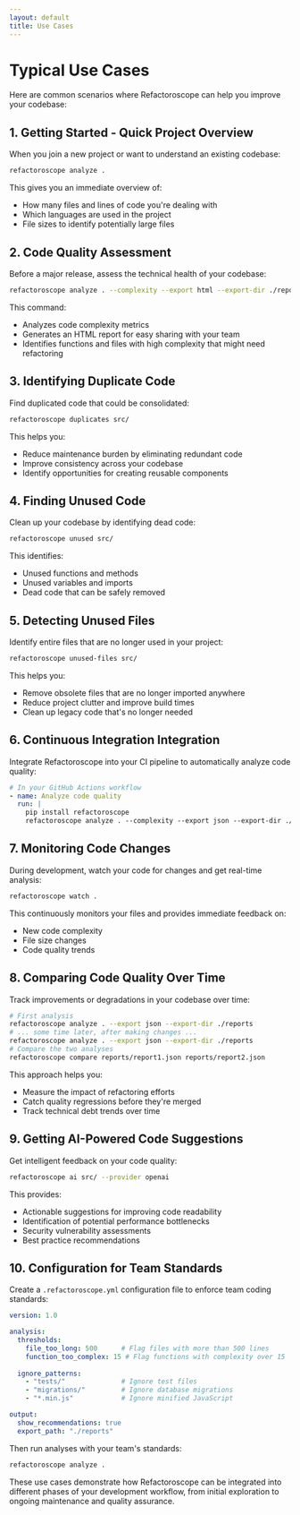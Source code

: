 ```yaml
---
layout: default
title: Use Cases
---
```


# Typical Use Cases

Here are common scenarios where Refactoroscope can help you improve your codebase:

## 1. Getting Started - Quick Project Overview

When you join a new project or want to understand an existing codebase:

```bash
refactoroscope analyze .
```

This gives you an immediate overview of:
- How many files and lines of code you're dealing with
- Which languages are used in the project
- File sizes to identify potentially large files

## 2. Code Quality Assessment

Before a major release, assess the technical health of your codebase:

```bash
refactoroscope analyze . --complexity --export html --export-dir ./reports
```

This command:
- Analyzes code complexity metrics
- Generates an HTML report for easy sharing with your team
- Identifies functions and files with high complexity that might need refactoring

## 3. Identifying Duplicate Code

Find duplicated code that could be consolidated:

```bash
refactoroscope duplicates src/
```

This helps you:
- Reduce maintenance burden by eliminating redundant code
- Improve consistency across your codebase
- Identify opportunities for creating reusable components

## 4. Finding Unused Code

Clean up your codebase by identifying dead code:

```bash
refactoroscope unused src/
```

This identifies:
- Unused functions and methods
- Unused variables and imports
- Dead code that can be safely removed

## 5. Detecting Unused Files

Identify entire files that are no longer used in your project:

```bash
refactoroscope unused-files src/
```

This helps you:
- Remove obsolete files that are no longer imported anywhere
- Reduce project clutter and improve build times
- Clean up legacy code that's no longer needed

## 6. Continuous Integration Integration

Integrate Refactoroscope into your CI pipeline to automatically analyze code quality:

```yaml
# In your GitHub Actions workflow
- name: Analyze code quality
  run: |
    pip install refactoroscope
    refactoroscope analyze . --complexity --export json --export-dir ./reports
```

## 7. Monitoring Code Changes

During development, watch your code for changes and get real-time analysis:

```bash
refactoroscope watch .
```

This continuously monitors your files and provides immediate feedback on:
- New code complexity
- File size changes
- Code quality trends

## 8. Comparing Code Quality Over Time

Track improvements or degradations in your codebase over time:

```bash
# First analysis
refactoroscope analyze . --export json --export-dir ./reports
# ... some time later, after making changes ...
refactoroscope analyze . --export json --export-dir ./reports
# Compare the two analyses
refactoroscope compare reports/report1.json reports/report2.json
```

This approach helps you:
- Measure the impact of refactoring efforts
- Catch quality regressions before they're merged
- Track technical debt trends over time

## 9. Getting AI-Powered Code Suggestions

Get intelligent feedback on your code quality:

```bash
refactoroscope ai src/ --provider openai
```

This provides:
- Actionable suggestions for improving code readability
- Identification of potential performance bottlenecks
- Security vulnerability assessments
- Best practice recommendations

## 10. Configuration for Team Standards

Create a `.refactoroscope.yml` configuration file to enforce team coding standards:

```yaml
version: 1.0

analysis:
  thresholds:
    file_too_long: 500      # Flag files with more than 500 lines
    function_too_complex: 15 # Flag functions with complexity over 15
    
  ignore_patterns:
    - "tests/"              # Ignore test files
    - "migrations/"         # Ignore database migrations
    - "*.min.js"            # Ignore minified JavaScript

output:
  show_recommendations: true
  export_path: "./reports"
```

Then run analyses with your team's standards:

```bash
refactoroscope analyze .
```

These use cases demonstrate how Refactoroscope can be integrated into different phases of your development workflow, from initial exploration to ongoing maintenance and quality assurance.